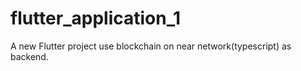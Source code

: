 # flutter_application_1

A new Flutter project use blockchain on near network(typescript) as backend.
